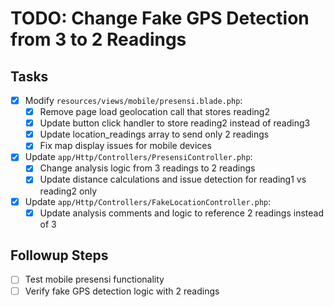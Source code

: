 # TODO: Change Fake GPS Detection from 3 to 2 Readings

## Tasks
- [x] Modify `resources/views/mobile/presensi.blade.php`:
  - [x] Remove page load geolocation call that stores reading2
  - [x] Update button click handler to store reading2 instead of reading3
  - [x] Update location_readings array to send only 2 readings
  - [x] Fix map display issues for mobile devices
- [x] Update `app/Http/Controllers/PresensiController.php`:
  - [x] Change analysis logic from 3 readings to 2 readings
  - [x] Update distance calculations and issue detection for reading1 vs reading2 only
- [x] Update `app/Http/Controllers/FakeLocationController.php`:
  - [x] Update analysis comments and logic to reference 2 readings instead of 3

## Followup Steps
- [ ] Test mobile presensi functionality
- [ ] Verify fake GPS detection logic with 2 readings
